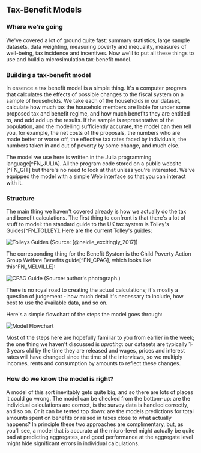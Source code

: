 ## Tax-Benefit Models

### Where we're going

We've covered a lot of ground quite fast: summary statistics, large sample datasets, data weighting, measuring poverty and inequality, measures of well-being, tax incidence and incentives. Now we'll to put all these things to use and build a microsimulation tax-benefit model.

### Building a tax-benefit model

In essence a tax benefit model is a simple thing.  It's a computer program that calculates the effects of
possible changes to the fiscal system on a sample of households. We take each of the households in our dataset, calculate how much tax the household members are liable for under some proposed tax and benefit regime, and how much benefits they are entitled to, and add add up the results. If the sample is representative of the population, and the modelling sufficiently accurate, the model can then tell you, for example, the net costs of the proposals, the numbers who are made better or worse off, the effective tax rates faced by individuals, the numbers taken in and out of poverty by some change, and much else.

The model we use here is written in the Julia programming language[^FN_JULIA]. All the program code stored on a public website [^FN_GIT] but there's no need to look at that unless you're interested. We've equipped the model with a simple Web interface so that you can interact with it.

### Structure

The main thing we haven't covered already is how we actually do the tax and benefit calculations. The first thing to confront is that there's a lot of stuff to model: the standard guide to the UK tax system is Tolley's Guides[^FN_TOLLEY]. Here are the current Tolley's guides:

![Tolleys Guides](./images/tolleys_guides.jpeg)
(Source: [@neidle_excitingly_2017])

The corresponding thing for the Benefit System is the Child Poverty Action Group Welfare Benefits guide[^FN_CPAG], which looks like this^FN_MELVILLE]:

![CPAG Guide](./images/cpag_guide.jpg)
(Source: author's photograph.)

There is no royal road to creating the actual calculations; it's mostly a question of judgement - how much detail it's necessary to include, how best to use the available data, and so on.

Here's a simple flowchart of the steps the model goes through:

![Model Flowchart](./images/model_flowchart.svg)

Most of the steps here are hopefully familiar to you from earlier in the week; the one thing we haven't discussed is *uprating*: our datasets are typically 1-3 years old by the time they are released and wages, prices and interest rates will have changed since the time of the interviews, so we multiply incomes, rents and consumption by amounts to reflect these changes.

### How do we know the model is right?

A model of this sort inevitably gets quite big, and so there are lots of places it could go wrong. The model can be checked from the bottom-up: are the individual calculations are correct, is the survey data is handled correctly, and so on. Or it can be tested top down: are the models predictions for total amounts spent on benefits or raised in taxes close to what actually happens? In principle these two approaches are complimentary, but, as you'll see, a model that is accurate at the micro-level might actually be quite bad at predicting aggregates, and good performance at the aggregate level might hide significant errors in individual calculations.
